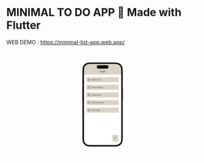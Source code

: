 # MINIMAL TO DO APP 🌟 Made with Flutter

WEB DEMO : https://minimal-list-app.web.app/

![minimal_todo_app.png](images%2Fminimal_todo_app.png)
